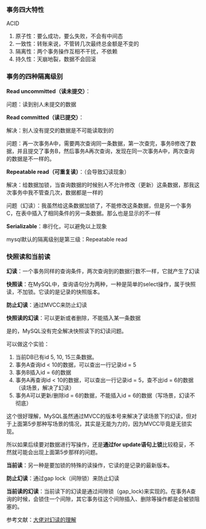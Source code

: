 ### 事务四大特性

ACID

1. 原子性：要么成功，要么失败，不会有中间态
2. 一致性：转账来说，不管转几次最终总金额是不变的
3. 隔离性：两个事务操作互相不干扰，不依赖
4. 持久性：天崩地裂，数据不会回滚



### 事务的四种隔离级别

**Read uncommitted（读未提交）**：

问题：读到别人未提交的数据

**Read committed（读已提交）**：

解决：别人没有提交的数据是不可能读取到的

问题：再一次事务A中，需要两次查询同一条数据，第一次查完，事务B修改了数据，并且提交了事务B，然后事务A再次查询，发现在同一次事务A中，两次查询的数据是不一样的。

**Repeatable read（可重复读）**：（会导致幻读现象）

解决：给数据加锁，当查询数据的时候别人不允许修改（更新）这条数据，那我这次事务中我不管查几次，数据都是一样的

问题（幻读）：我虽然给这条数据加锁了，不能修改这条数据，但是另一个事务C，在表中插入了相同条件的另一条数据。那么也是显示的不一样

**Serializable**：串行化，可以避免以上现象



mysql默认的隔离级别是第三级：Repeatable read



### 快照读和当前读

**幻读**：一个事务同样的查询条件，两次查询到的数据行数不一样，它就产生了幻读



**快照读**：在MySQL中，查询语句分为两种，一种是简单的select操作，属于快照读，不加锁。它读的是记录的快照版本。

**防止幻读**：通过MVCC来防止幻读

**快照读的幻读**：可以更新或者删除，不能插入某一条数据

是的，MySQL没有完全解决快照读下的幻读问题。

可以做这个实验：

1. 当前DB已有id 5, 10, 15三条数据。
2. 事务A查询id < 10的数据，可以查出一行记录id = 5
3. 事务B插入id = 6的数据
4. 事务A再查询id < 10的数据，可以查出一行记录id = 5，查不出id = 6的数据（读场景，解决了幻读）
5. 事务A可以更新/删除id = 6的数据，不能插入id = 6的数据（写场景，幻读不彻底）



这个很好理解，MySQL虽然通过MVCC的版本号来解决了读场景下的幻读，但对于上面第5步那种写场景的情况，其实是无能为力的，因为MVCC毕竟是无锁实现。

所以如果后续要对数据进行写操作，还是**通过for update语句上锁**比较稳妥，不然就可能会出现上面第5步那样的问题。



**当前读**：另一种是要加锁的特殊的读操作，它读的是记录的最新版本。

**防止幻读**：通过gap lock（间隙锁）来防止幻读

**当前读的幻读**：当前读下的幻读是通过间隙锁（gap_lock)来实现的。在事务A查询的时候，会锁住一个间隙，其它事务往这个间隙插入、删除等操作都是会被锁阻塞的。



参考文献：[大佬对幻读的理解](https://zhuanlan.zhihu.com/p/382010436#:~:text=MySQL%20InnoDB%E9%BB%98%E8%AE%A4%E7%9A%84%E9%9A%94%E7%A6%BB%E7%BA%A7%E5%88%AB%E6%98%AFRepeatable%20Reads%EF%BC%88RR%EF%BC%89%EF%BC%8C%E4%BD%86%E5%AE%83%E9%80%9A%E8%BF%87MVCC%2B%E9%97%B4%E9%9A%99%E9%94%81%E8%A7%A3%E5%86%B3%E4%BA%86,%E7%BB%9D%E5%A4%A7%E9%83%A8%E5%88%86%20%E5%B9%BB%E8%AF%BB%EF%BC%88%E5%90%8E%E9%9D%A2%E4%BC%9A%E8%A7%A3%E9%87%8A%E4%B8%BA%E4%BB%80%E4%B9%88%E6%98%AF%E7%BB%9D%E5%A4%A7%E9%83%A8%E5%88%86%E8%80%8C%E4%B8%8D%E6%98%AF%E5%85%A8%E9%83%A8%EF%BC%89%E7%9A%84%E9%97%AE%E9%A2%98%E3%80%82%20%E7%AE%80%E5%8D%95%E6%9D%A5%E8%AF%B4%EF%BC%8C%E4%B8%80%E4%B8%AA%E4%BA%8B%E5%8A%A1%E5%90%8C%E6%A0%B7%E7%9A%84%E6%9F%A5%E8%AF%A2%E6%9D%A1%E4%BB%B6%EF%BC%8C%E4%B8%A4%E6%AC%A1%E6%9F%A5%E8%AF%A2%E5%88%B0%E7%9A%84%E6%95%B0%E6%8D%AE%E8%A1%8C%E6%95%B0%E4%B8%8D%E4%B8%80%E6%A0%B7%EF%BC%8C%E5%AE%83%E5%B0%B1%E4%BA%A7%E7%94%9F%E4%BA%86%E5%B9%BB%E8%AF%BB%E3%80%82)